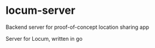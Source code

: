 # locum-server
Backend server for proof-of-concept location sharing app

Server for Locum, written in go


